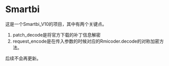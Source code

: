 # Smartbi

这是一个Smartbi_V10的项目，其中有两个关键点。

1. patch_decode是将官方下载的补丁信息解密
2. request_encode是在传入参数的时候对应的Rmicoder.decode的对称加密方法。

后续不会再更新。

